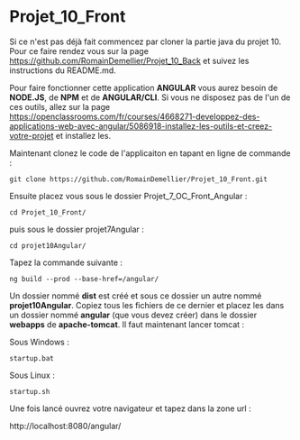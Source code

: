 # Projet_10_Front

Si ce n'est pas déjà fait commencez par cloner la partie java du projet 10. Pour ce faire rendez vous sur la page https://github.com/RomainDemellier/Projet_10_Back et suivez les instructions du README.md.

Pour faire fonctionner cette application **ANGULAR** vous aurez besoin de **NODE.JS**, de **NPM** et de **ANGULAR/CLI**. Si vous ne disposez pas de l'un de ces outils, allez sur la page https://openclassrooms.com/fr/courses/4668271-developpez-des-applications-web-avec-angular/5086918-installez-les-outils-et-creez-votre-projet et installez les.

Maintenant clonez le code de l'applicaiton en tapant en ligne de commande :
```
git clone https://github.com/RomainDemellier/Projet_10_Front.git
```
Ensuite placez vous sous le dossier Projet_7_OC_Front_Angular :
```
cd Projet_10_Front/
```
puis sous le dossier projet7Angular :
```
cd projet10Angular/
```
Tapez la commande suivante :

```	
ng build --prod --base-href=/angular/
```
Un dossier nommé **dist** est créé et sous ce dossier un autre nommé **projet10Angular**. Copiez tous les fichiers de ce dernier et placez les dans un dossier nommé **angular** (que vous devez créer) dans le dossier **webapps** de **apache-tomcat**. Il faut maintenant lancer tomcat :

Sous Windows :
```
startup.bat
```
Sous Linux :
```
startup.sh 
```
Une fois lancé ouvrez votre navigateur et tapez dans la zone url :

http://localhost:8080/angular/ 
